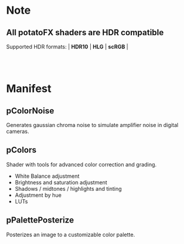 # Note
## All potatoFX shaders are HDR compatible
Supported HDR formats:  | **HDR10** | **HLG** | **scRGB** |

<br/><br/>


# Manifest
## pColorNoise
Generates gaussian chroma noise to simulate amplifier noise in digital cameras.

## pColors
Shader with tools for advanced color correction and grading.
- White Balance adjustment
- Brightness and saturation adjustment
- Shadows / midtones / highlights and tinting
- Adjustment by hue
- LUTs

## pPalettePosterize
Posterizes an image to a customizable color palette.
